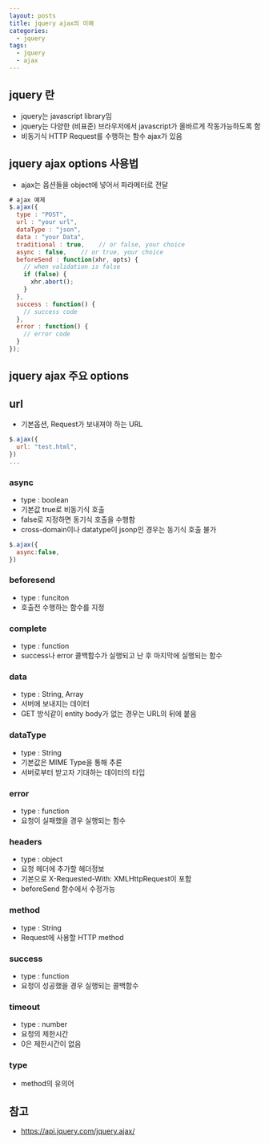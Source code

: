 ```yaml
---
layout: posts
title: jquery ajax의 이해
categories: 
  - jquery
tags: 
  - jquery
  - ajax
---
```


## jquery 란
- jquery는 javascript library임
- jquery는 다양한 (비표준) 브라우저에서 javascript가 올바르게 작동가능하도록 함
- 비동기식 HTTP Request를 수행하는 함수 ajax가 있음

## jquery ajax options 사용법
- ajax는 옵션들을 object에 넣어서 파라메터로 전달
```javascript
# ajax 예제
$.ajax({
  type : "POST",
  url : "your url",
  dataType : "json",
  data : "your Data",
  traditional : true,    // or false, your choice
  async : false,    // or true, your choice
  beforeSend : function(xhr, opts) {
    // when validation is false
    if (false) {
      xhr.abort();
    }
  },
  success : function() {
    // success code
  },
  error : function() {
    // error code
  }
});
```

## jquery ajax 주요 options
## url
- 기본옵션, Request가 보내져야 하는 URL
```javascript
$.ajax({
  url: "test.html",
})
...
```

### async
- type : boolean
- 기본값 true로 비동기식 호출
- false로 지정하면 동기식 호출을 수행함
- cross-domain이나 datatype이 jsonp인 경우는 동기식 호출 불가
```javascript
$.ajax({
  async:false,
})
```

### beforesend
- type : funciton 
- 호출전 수행하는 함수를 지정

### complete
- type : function
- success나 error 콜백함수가 실행되고 난 후 마지막에 실행되는 함수

### data
- type : String, Array
- 서버에 보내지는 데이터
- GET 방식같이 entity body가 없는 경우는 URL의 뒤에 붙음

### dataType
- type : String
- 기본값은 MIME Type을 통해 추론
- 서버로부터 받고자 기대하는 데이터의 타입

### error
- type : function
- 요청이 실패했을 경우 실행되는 함수

### headers
- type : object
- 요청 헤더에 추가할 헤더정보
- 기본으로 X-Requested-With: XMLHttpRequest이 포함
- beforeSend 함수에서 수정가능

### method
- type : String
- Request에 사용할 HTTP method

### success
- type : function
- 요청이 성공했을 경우 실행되는 콜백함수

### timeout
- type : number
- 요청의 제한시간
- 0은 제한시간이 없음

### type
- method의 유의어

## 참고
- https://api.jquery.com/jquery.ajax/
